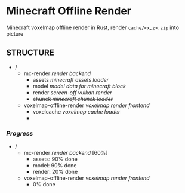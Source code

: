 # Minecraft Offline Render

Minecraft voxelmap offline render in Rust, render `cache/<x,z>.zip` into picture



## STRUCTURE

+ /
  + mc-render    *render backend*
    + assets *minecraft assets loader*
    + model  *model data for minecraft block*
    + render *screen-off vulkan render*
    + ~~chunck *minecraft chunck loader*~~
  + voxelmap-offline-render   *voxelmap render frontend*
    + voxelcache  *voxelmap cache loader*
    + ​




### *Progress*

+ /
  + mc-render    *render backend*  [60%]
    + assets:  90% done
    + model:  90% done
    + render:  20% done
  + voxelmap-offline-render   *voxelmap render frontend*
    + 0% done


